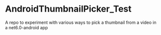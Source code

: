 # AndroidThumbnailPicker_Test
A repo to experiment with various ways to pick a thumbnail from a video in a net6.0-android app
